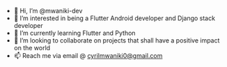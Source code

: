 - 👋 Hi, I’m @mwaniki-dev
- 👀 I’m interested in being a Flutter Android developer and Django stack developer
- 🌱 I’m currently learning Flutter and Python
- 💞️ I’m looking to collaborate on projects that shall have a positive impact on the world
- 📫 Reach me via email @  cyrilmwaniki0@gmail.com
